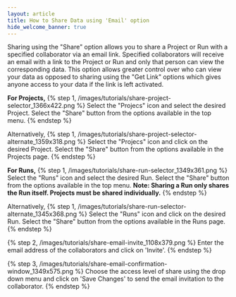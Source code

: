 ```yaml
---
layout: article
title: How to Share Data using 'Email' option
hide_welcome_banner: true
---
```


Sharing using the "Share" option allows you to share a Project or Run with a specified collaborator via an email link. Specified collaborators will receive an email with a link to the Project or Run and only that person can view the corresponding data. This option allows greater control over who can view your data as opposed  to sharing using the "Get Link" options which gives anyone  access to your data if the link is left activated.

**For Projects,**
{% step 1, /images/tutorials/share-project-selector_1366x422.png %}
Select the "Projecs" icon and select the desired Project. Select the "Share" button from the options available in the top menu.
{% endstep %}

Alternatively,
{% step 1, /images/tutorials/share-project-selector-alternate_1359x318.png %}
Select the "Projecs" icon and click on the desired Project. Select the "Share" button from the options available in the Projects page.
{% endstep %}

**For Runs,**
{% step 1, /images/tutorials/share-run-selector_1349x361.png %}
Select the "Runs" icon and select the desired Run. Select the "Share" button from the options available in the top menu.
**Note: Sharing a Run only shares the Run itself. Projects must be shared individually.**
{% endstep %}

Alternatively,
{% step 1, /images/tutorials/share-run-selector-alternate_1345x368.png %}
Select the "Runs" icon and click on the desired Run. Select the "Share" button from the options available in the Runs page.
{% endstep %}

{% step 2, /images/tutorials/share-email-invite_1108x379.png %}
Enter the email address of the collaborators and click on 'Invite'.
{% endstep %}

{% step 3, /images/tutorials/share-email-confirmation-window_1349x575.png %}
Choose the access level of share using the drop down menu and click on 'Save Changes' to send the email invitation to the collaborator.
{% endstep %}

